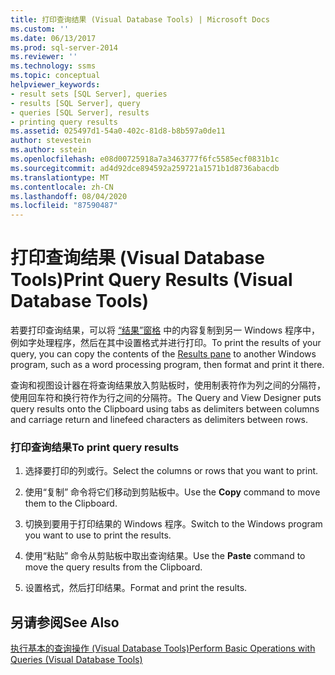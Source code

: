 ```yaml
---
title: 打印查询结果 (Visual Database Tools) | Microsoft Docs
ms.custom: ''
ms.date: 06/13/2017
ms.prod: sql-server-2014
ms.reviewer: ''
ms.technology: ssms
ms.topic: conceptual
helpviewer_keywords:
- result sets [SQL Server], queries
- results [SQL Server], query
- queries [SQL Server], results
- printing query results
ms.assetid: 025497d1-54a0-402c-81d8-b8b597a0de11
author: stevestein
ms.author: sstein
ms.openlocfilehash: e08d00725918a7a3463777f6fc5585ecf0831b1c
ms.sourcegitcommit: ad4d92dce894592a259721a1571b1d8736abacdb
ms.translationtype: MT
ms.contentlocale: zh-CN
ms.lasthandoff: 08/04/2020
ms.locfileid: "87590487"
---
```

# <a name="print-query-results-visual-database-tools"></a><span data-ttu-id="502be-102">打印查询结果 (Visual Database Tools)</span><span class="sxs-lookup"><span data-stu-id="502be-102">Print Query Results (Visual Database Tools)</span></span>
  <span data-ttu-id="502be-103">若要打印查询结果，可以将 [“结果”窗格](visual-database-tools.md) 中的内容复制到另一 Windows 程序中，例如字处理程序，然后在其中设置格式并进行打印。</span><span class="sxs-lookup"><span data-stu-id="502be-103">To print the results of your query, you can copy the contents of the [Results pane](visual-database-tools.md) to another Windows program, such as a word processing program, then format and print it there.</span></span>  
  
 <span data-ttu-id="502be-104">查询和视图设计器在将查询结果放入剪贴板时，使用制表符作为列之间的分隔符，使用回车符和换行符作为行之间的分隔符。</span><span class="sxs-lookup"><span data-stu-id="502be-104">The Query and View Designer puts query results onto the Clipboard using tabs as delimiters between columns and carriage return and linefeed characters as delimiters between rows.</span></span>  
  
### <a name="to-print-query-results"></a><span data-ttu-id="502be-105">打印查询结果</span><span class="sxs-lookup"><span data-stu-id="502be-105">To print query results</span></span>  
  
1.  <span data-ttu-id="502be-106">选择要打印的列或行。</span><span class="sxs-lookup"><span data-stu-id="502be-106">Select the columns or rows that you want to print.</span></span>  
  
2.  <span data-ttu-id="502be-107">使用“复制”  命令将它们移动到剪贴板中。</span><span class="sxs-lookup"><span data-stu-id="502be-107">Use the **Copy** command to move them to the Clipboard.</span></span>  
  
3.  <span data-ttu-id="502be-108">切换到要用于打印结果的 Windows 程序。</span><span class="sxs-lookup"><span data-stu-id="502be-108">Switch to the Windows program you want to use to print the results.</span></span>  
  
4.  <span data-ttu-id="502be-109">使用“粘贴”  命令从剪贴板中取出查询结果。</span><span class="sxs-lookup"><span data-stu-id="502be-109">Use the **Paste** command to move the query results from the Clipboard.</span></span>  
  
5.  <span data-ttu-id="502be-110">设置格式，然后打印结果。</span><span class="sxs-lookup"><span data-stu-id="502be-110">Format and print the results.</span></span>  
  
## <a name="see-also"></a><span data-ttu-id="502be-111">另请参阅</span><span class="sxs-lookup"><span data-stu-id="502be-111">See Also</span></span>  
 [<span data-ttu-id="502be-112">执行基本的查询操作 (Visual Database Tools)</span><span class="sxs-lookup"><span data-stu-id="502be-112">Perform Basic Operations with Queries &#40;Visual Database Tools&#41;</span></span>](perform-basic-operations-with-queries-visual-database-tools.md)  
  
  
